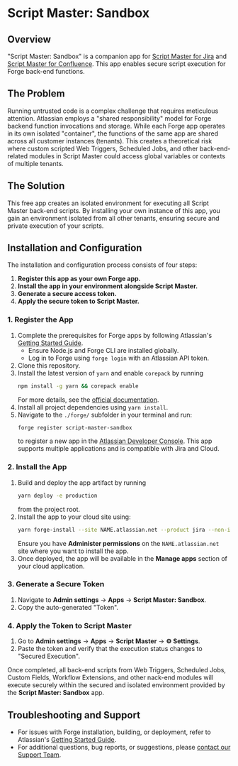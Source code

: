 # Script Master: Sandbox

## Overview

"Script Master: Sandbox" is a companion app for [Script Master for Jira](https://marketplace.atlassian.com/apps/1233958/script-master-for-jira?hosting=cloud) and [Script Master for Confluence](https://marketplace.atlassian.com/apps/1234082/script-master-for-confluence?hosting=cloud). This app enables secure script execution for Forge back-end functions.

## The Problem

Running untrusted code is a complex challenge that requires meticulous attention. Atlassian employs a "shared responsibility" model for Forge backend function invocations and storage. While each Forge app operates in its own isolated "container", the functions of the same app are shared across all customer instances (tenants). This creates a theoretical risk where custom scripted Web Triggers, Scheduled Jobs, and other back-end-related modules in Script Master could access global variables or contexts of multiple tenants.

## The Solution

This free app creates an isolated environment for executing all Script Master back-end scripts. By installing your own instance of this app, you gain an environment isolated from all other tenants, ensuring secure and private execution of your scripts. 

## Installation and Configuration

The installation and configuration process consists of four steps:  
1. **Register this app as your own Forge app.**  
2. **Install the app in your environment alongside Script Master.**  
3. **Generate a secure access token.**  
4. **Apply the secure token to Script Master.**

### 1. Register the App

1. Complete the prerequisites for Forge apps by following Atlassian's [Getting Started Guide](https://developer.atlassian.com/platform/forge/getting-started/).  
   - Ensure Node.js and Forge CLI are installed globally.  
   - Log in to Forge using `forge login` with an Atlassian API token.  
2. Clone this repository.  
3. Install the latest version of `yarn` and enable `corepack` by running
   ```bash
   npm install -g yarn && corepack enable
   ```
   For more details, see the [official documentation](https://yarnpkg.com/corepack).
5. Install all project dependencies using `yarn install`.  
6. Navigate to the `./forge/` subfolder in your terminal and run:
   ```bash
   forge register script-master-sandbox
   ```
   to register a new app in the [Atlassian Developer Console](https://developer.atlassian.com/console/myapps/). This app supports multiple applications and is compatible with Jira and Cloud.

### 2. Install the App

1. Build and deploy the app artifact by running
   ```bash
   yarn deploy -e production
   ```
   from the project root.  
3. Install the app to your cloud site using:
   ```bash
   yarn forge-install --site NAME.atlassian.net --product jira --non-interactive -e production
   ```
   Ensure you have **Administer permissions** on the `NAME.atlassian.net` site where you want to install the app.  
4. Once deployed, the app will be available in the **Manage apps** section of your cloud application.

### 3. Generate a Secure Token

1. Navigate to **Admin settings** → **Apps** → **Script Master: Sandbox**.  
2. Copy the auto-generated "Token".

### 4. Apply the Token to Script Master

1. Go to **Admin settings** → **Apps** → **Script Master** → **⚙ Settings**.  
2. Paste the token and verify that the execution status changes to "Secured Execution".

Once completed, all back-end scripts from Web Triggers, Scheduled Jobs, Custom Fields, Workflow Extensions, and other nack-end modules will execute securely within the secured and isolated environment provided by the **Script Master: Sandbox** app.

## Troubleshooting and Support

- For issues with Forge installation, building, or deployment, refer to Atlassian's [Getting Started Guide](https://developer.atlassian.com/platform/forge/getting-started/).  
- For additional questions, bug reports, or suggestions, please [contact our Support Team](https://kaisersoftapps.atlassian.net/servicedesk/customer/portal/1).  
